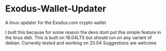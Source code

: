 # Exodus-Wallet-Updater
A linux updater for the Exodus.com crypto wallet 

I built this because for some reason the devs dont put this simple feature in the linux deb. This is built on 18.04LTS but should run on any variant of debian. 
Currently tested and working on 20.04
Suggestions are welcome
